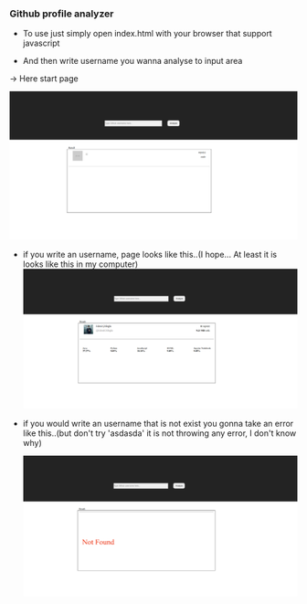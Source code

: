 ### Github profile analyzer

- To use just simply open index.html with your browser that support javascript

* And then write username you wanna analyse to input area

-> Here start page

![image](./screenshots/giris.png)

- if you write an username, page looks like this..(I hope... At least it is looks like this in my computer)
  ![image](./screenshots/result.png)

* if you would write an username that is not exist you gonna take an error like this..(but don't try 'asdasda' it is not throwing any error, I don't know why)

  ![image](./screenshots/error.png)
